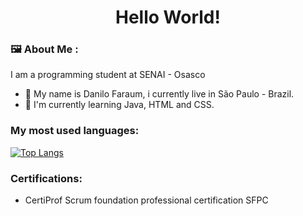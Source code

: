 <h1 align="center">Hello World!</h1>

### :framed_picture: About Me :

I am a programming student at SENAI - Osasco

- 🌱 My name is Danilo Faraum, i currently live in São Paulo - Brazil.
- 🔭 I'm currently learning Java, HTML and CSS.

### My most used languages:

[![Top Langs](https://github-readme-stats.vercel.app/api/top-langs/?username=DaniloFaraum&layout=compact&theme=nightowl&border=3A218B)](https://github.com/anuraghazra/github-readme-stats)

### Certifications:

- CertiProf Scrum foundation professional certification SFPC
